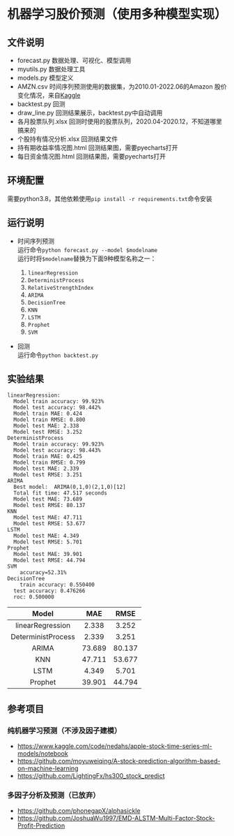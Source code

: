 # 机器学习股价预测（使用多种模型实现）

## 文件说明
- forecast.py 数据处理、可视化、模型调用
- myutils.py 数据处理工具
- models.py 模型定义
- AMZN.csv 时间序列预测使用的数据集，为2010.01-2022.06的Amazon 股价变化情况，来自[Kaggle](https://www.kaggle.com/datasets/andrewmvd/sp-500-stocks?select=sp500_stocks.csv)
- backtest.py 回测
- draw_line.py 回测结果展示，backtest.py中自动调用
- 各月股票队列.xlsx 回测时使用的股票队列，2020.04-2020.12，不知道哪里搞来的
- 个股持有情况分析.xlsx 回测结果文件
- 持有期收益率情况图.html 回测结果图，需要pyecharts打开
- 每日资金情况图.html 回测结果图，需要pyecharts打开

## 环境配置
需要python3.8，其他依赖使用`pip install -r requirements.txt`命令安装

## 运行说明
- 时间序列预测  
运行命令```python forecast.py --model $modelname```  
运行时将`$modelname`替换为下面9种模型名称之一：
  1. `linearRegression`
  2. `DeterministProcess`
  3. `RelativeStrengthIndex`
  4. `ARIMA`
  5. `DecisionTree`
  6. `KNN`
  7. `LSTM`
  8. `Prophet`
  9. `SVM`

- 回测  
运行命令```python backtest.py```

## 实验结果
```
linearRegression:
  Model train accuracy: 99.923%
  Model test accuracy: 98.442%
  Model train MAE: 0.424
  Model train RMSE: 0.800
  Model test MAE: 2.338
  Model test RMSE: 3.252
DeterministProcess
  Model train accuracy: 99.923%
  Model test accuracy: 98.443%
  Model train MAE: 0.425
  Model train RMSE: 0.799
  Model test MAE: 2.339
  Model test RMSE: 3.251
ARIMA
  Best model:  ARIMA(0,1,0)(2,1,0)[12]          
  Total fit time: 47.517 seconds
  Model test MAE: 73.689
  Model test RMSE: 80.137
KNN
  Model test MAE: 47.711
  Model test RMSE: 53.677
LSTM
  Model test MAE: 4.349
  Model test RMSE: 5.701
Prophet
  Model test MAE: 39.901
  Model test RMSE: 44.794
SVM
	accuracy=52.31%
DecisionTree
	train accuracy: 0.550400
  test accuracy: 0.476266
  roc: 0.500000
```

|       Model        |  MAE   |  RMSE  |
|:------------------:|:------:|:------:|
|  linearRegression  | 2.338  | 3.252  |
| DeterministProcess | 2.339  | 3.251  |
|       ARIMA        | 73.689 | 80.137 |
|        KNN         | 47.711 | 53.677 |
|        LSTM        | 4.349  | 5.701  |
|      Prophet       | 39.901 | 44.794 |

## 参考项目

### 纯机器学习预测（不涉及因子建模）
- https://www.kaggle.com/code/nedahs/apple-stock-time-series-ml-models/notebook
- https://github.com/moyuweiqing/A-stock-prediction-algorithm-based-on-machine-learning
- https://github.com/LightingFx/hs300_stock_predict

### 多因子分析及预测（已放弃）
- https://github.com/phonegapX/alphasickle
- https://github.com/JoshuaWu1997/EMD-ALSTM-Multi-Factor-Stock-Profit-Prediction
